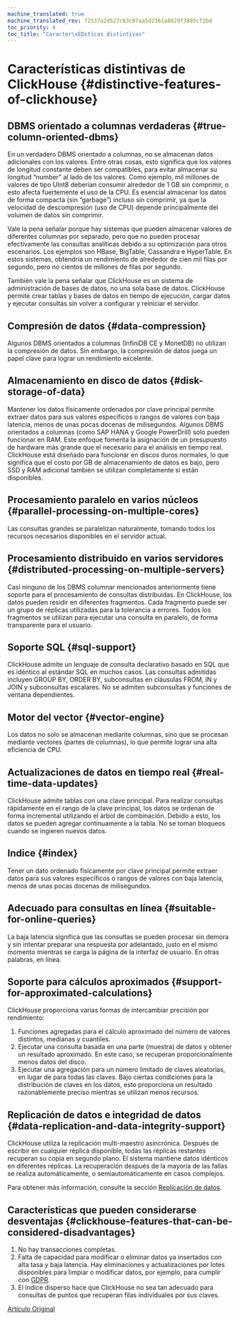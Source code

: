 ```yaml
---
machine_translated: true
machine_translated_rev: 72537a2d527c63c07aa5d2361a8829f3895cf2bd
toc_priority: 4
toc_title: "Caracter\xEDsticas distintivas"
---
```


# Características distintivas de ClickHouse {#distinctive-features-of-clickhouse}

## DBMS orientado a columnas verdaderas {#true-column-oriented-dbms}

En un verdadero DBMS orientado a columnas, no se almacenan datos adicionales con los valores. Entre otras cosas, esto significa que los valores de longitud constante deben ser compatibles, para evitar almacenar su longitud “number” al lado de los valores. Como ejemplo, mil millones de valores de tipo UInt8 deberían consumir alrededor de 1 GB sin comprimir, o esto afecta fuertemente el uso de la CPU. Es esencial almacenar los datos de forma compacta (sin “garbage”) incluso sin comprimir, ya que la velocidad de descompresión (uso de CPU) depende principalmente del volumen de datos sin comprimir.

Vale la pena señalar porque hay sistemas que pueden almacenar valores de diferentes columnas por separado, pero que no pueden procesar efectivamente las consultas analíticas debido a su optimización para otros escenarios. Los ejemplos son HBase, BigTable, Cassandra e HyperTable. En estos sistemas, obtendría un rendimiento de alrededor de cien mil filas por segundo, pero no cientos de millones de filas por segundo.

También vale la pena señalar que ClickHouse es un sistema de administración de bases de datos, no una sola base de datos. ClickHouse permite crear tablas y bases de datos en tiempo de ejecución, cargar datos y ejecutar consultas sin volver a configurar y reiniciar el servidor.

## Compresión de datos {#data-compression}

Algunos DBMS orientados a columnas (InfiniDB CE y MonetDB) no utilizan la compresión de datos. Sin embargo, la compresión de datos juega un papel clave para lograr un rendimiento excelente.

## Almacenamiento en disco de datos {#disk-storage-of-data}

Mantener los datos físicamente ordenados por clave principal permite extraer datos para sus valores específicos o rangos de valores con baja latencia, menos de unas pocas docenas de milisegundos. Algunos DBMS orientados a columnas (como SAP HANA y Google PowerDrill) solo pueden funcionar en RAM. Este enfoque fomenta la asignación de un presupuesto de hardware más grande que el necesario para el análisis en tiempo real. ClickHouse está diseñado para funcionar en discos duros normales, lo que significa que el costo por GB de almacenamiento de datos es bajo, pero SSD y RAM adicional también se utilizan completamente si están disponibles.

## Procesamiento paralelo en varios núcleos {#parallel-processing-on-multiple-cores}

Las consultas grandes se paralelizan naturalmente, tomando todos los recursos necesarios disponibles en el servidor actual.

## Procesamiento distribuido en varios servidores {#distributed-processing-on-multiple-servers}

Casi ninguno de los DBMS columnar mencionados anteriormente tiene soporte para el procesamiento de consultas distribuidas.
En ClickHouse, los datos pueden residir en diferentes fragmentos. Cada fragmento puede ser un grupo de réplicas utilizadas para la tolerancia a errores. Todos los fragmentos se utilizan para ejecutar una consulta en paralelo, de forma transparente para el usuario.

## Soporte SQL {#sql-support}

ClickHouse admite un lenguaje de consulta declarativo basado en SQL que es idéntico al estándar SQL en muchos casos.
Las consultas admitidas incluyen GROUP BY, ORDER BY, subconsultas en cláusulas FROM, IN y JOIN y subconsultas escalares.
No se admiten subconsultas y funciones de ventana dependientes.

## Motor del vector {#vector-engine}

Los datos no solo se almacenan mediante columnas, sino que se procesan mediante vectores (partes de columnas), lo que permite lograr una alta eficiencia de CPU.

## Actualizaciones de datos en tiempo real {#real-time-data-updates}

ClickHouse admite tablas con una clave principal. Para realizar consultas rápidamente en el rango de la clave principal, los datos se ordenan de forma incremental utilizando el árbol de combinación. Debido a esto, los datos se pueden agregar continuamente a la tabla. No se toman bloqueos cuando se ingieren nuevos datos.

## Indice {#index}

Tener un dato ordenado físicamente por clave principal permite extraer datos para sus valores específicos o rangos de valores con baja latencia, menos de unas pocas docenas de milisegundos.

## Adecuado para consultas en línea {#suitable-for-online-queries}

La baja latencia significa que las consultas se pueden procesar sin demora y sin intentar preparar una respuesta por adelantado, justo en el mismo momento mientras se carga la página de la interfaz de usuario. En otras palabras, en línea.

## Soporte para cálculos aproximados {#support-for-approximated-calculations}

ClickHouse proporciona varias formas de intercambiar precisión por rendimiento:

1.  Funciones agregadas para el cálculo aproximado del número de valores distintos, medianas y cuantiles.
2.  Ejecutar una consulta basada en una parte (muestra) de datos y obtener un resultado aproximado. En este caso, se recuperan proporcionalmente menos datos del disco.
3.  Ejecutar una agregación para un número limitado de claves aleatorias, en lugar de para todas las claves. Bajo ciertas condiciones para la distribución de claves en los datos, esto proporciona un resultado razonablemente preciso mientras se utilizan menos recursos.

## Replicación de datos e integridad de datos {#data-replication-and-data-integrity-support}

ClickHouse utiliza la replicación multi-maestro asincrónica. Después de escribir en cualquier réplica disponible, todas las réplicas restantes recuperan su copia en segundo plano. El sistema mantiene datos idénticos en diferentes réplicas. La recuperación después de la mayoría de las fallas se realiza automáticamente, o semiautomáticamente en casos complejos.

Para obtener más información, consulte la sección [Replicación de datos](../engines/table-engines/mergetree-family/replication.md).

## Características que pueden considerarse desventajas {#clickhouse-features-that-can-be-considered-disadvantages}

1.  No hay transacciones completas.
2.  Falta de capacidad para modificar o eliminar datos ya insertados con alta tasa y baja latencia. Hay eliminaciones y actualizaciones por lotes disponibles para limpiar o modificar datos, por ejemplo, para cumplir con [GDPR](https://gdpr-info.eu).
3.  El índice disperso hace que ClickHouse no sea tan adecuado para consultas de puntos que recuperan filas individuales por sus claves.

[Artículo Original](https://clickhouse.tech/docs/en/introduction/distinctive_features/) <!--hide-->
